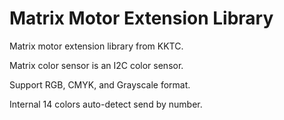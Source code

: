 # Matrix Motor Extension Library

Matrix motor extension library from KKTC.

Matrix color sensor is an I2C color sensor.

Support RGB, CMYK, and Grayscale format.

Internal 14 colors auto-detect send by number.
